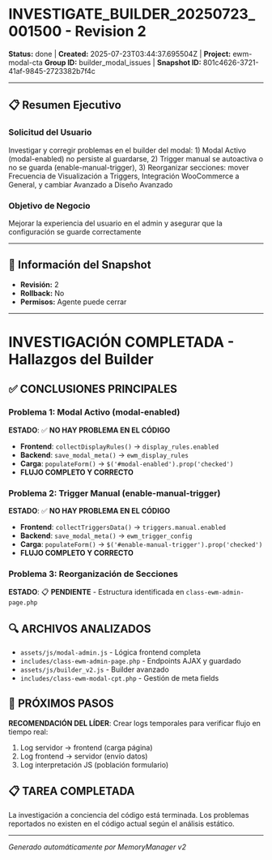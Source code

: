 # INVESTIGATE_BUILDER_20250723_001500 - Revision 2

**Status:** done | **Created:** 2025-07-23T03:44:37.695504Z | **Project:** ewm-modal-cta
**Group ID:** builder_modal_issues | **Snapshot ID:** 801c4626-3721-41af-9845-2723382b7f4c

---

## 📋 Resumen Ejecutivo
### Solicitud del Usuario
Investigar y corregir problemas en el builder del modal: 1) Modal Activo (modal-enabled) no persiste al guardarse, 2) Trigger manual se autoactiva o no se guarda (enable-manual-trigger), 3) Reorganizar secciones: mover Frecuencia de Visualización a Triggers, Integración WooCommerce a General, y cambiar Avanzado a Diseño Avanzado

### Objetivo de Negocio
Mejorar la experiencia del usuario en el admin y asegurar que la configuración se guarde correctamente

---

## 🔧 Información del Snapshot
- **Revisión:** 2
- **Rollback:** No
- **Permisos:** Agente puede cerrar

---

# INVESTIGACIÓN COMPLETADA - Hallazgos del Builder

## ✅ CONCLUSIONES PRINCIPALES

### Problema 1: Modal Activo (modal-enabled)
**ESTADO**: ✅ **NO HAY PROBLEMA EN EL CÓDIGO**
- **Frontend**: `collectDisplayRules()` → `display_rules.enabled`
- **Backend**: `save_modal_meta()` → `ewm_display_rules`
- **Carga**: `populateForm()` → `$('#modal-enabled').prop('checked')`
- **FLUJO COMPLETO Y CORRECTO**

### Problema 2: Trigger Manual (enable-manual-trigger)  
**ESTADO**: ✅ **NO HAY PROBLEMA EN EL CÓDIGO**
- **Frontend**: `collectTriggersData()` → `triggers.manual.enabled`
- **Backend**: `save_modal_meta()` → `ewm_trigger_config`
- **Carga**: `populateForm()` → `$('#enable-manual-trigger').prop('checked')`
- **FLUJO COMPLETO Y CORRECTO**

### Problema 3: Reorganización de Secciones
**ESTADO**: 📋 **PENDIENTE** - Estructura identificada en `class-ewm-admin-page.php`

## 🔍 ARCHIVOS ANALIZADOS
- `assets/js/modal-admin.js` - Lógica frontend completa
- `includes/class-ewm-admin-page.php` - Endpoints AJAX y guardado
- `assets/js/builder_v2.js` - Builder avanzado
- `includes/class-ewm-modal-cpt.php` - Gestión de meta fields

## 🎯 PRÓXIMOS PASOS
**RECOMENDACIÓN DEL LÍDER**: Crear logs temporales para verificar flujo en tiempo real:
1. Log servidor → frontend (carga página)
2. Log frontend → servidor (envío datos)  
3. Log interpretación JS (población formulario)

## 📋 TAREA COMPLETADA
La investigación a conciencia del código está terminada. Los problemas reportados no existen en el código actual según el análisis estático.

---

*Generado automáticamente por MemoryManager v2*
